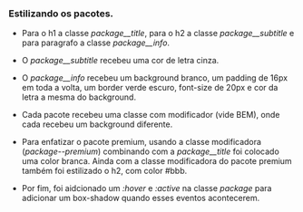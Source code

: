### Estilizando os pacotes.

* Para o h1 a classe *package__title*, para o h2 a classe *package__subtitle* e para paragrafo a classe *package__info*.

* O *package__subtitle* recebeu uma cor de letra cinza.

* O *package__info* recebeu um background branco, um padding de 16px em toda a volta, um border verde escuro, font-size de 20px e cor da letra a mesma do background.

* Cada pacote recebeu uma classe com modificador (vide BEM), onde cada recebeu um background diferente.

* Para enfatizar o pacote premium, usando a classe modificadora (*package--premium*) combinando com a *package__title* foi colocado uma color branca. Ainda com a classe modificadora do pacote premium também foi estilizado o h2, com color #bbb.

* Por fim, foi aidcionado um *:hover* e *:active* na classe *package* para adicionar um box-shadow quando esses eventos acontecerem.
